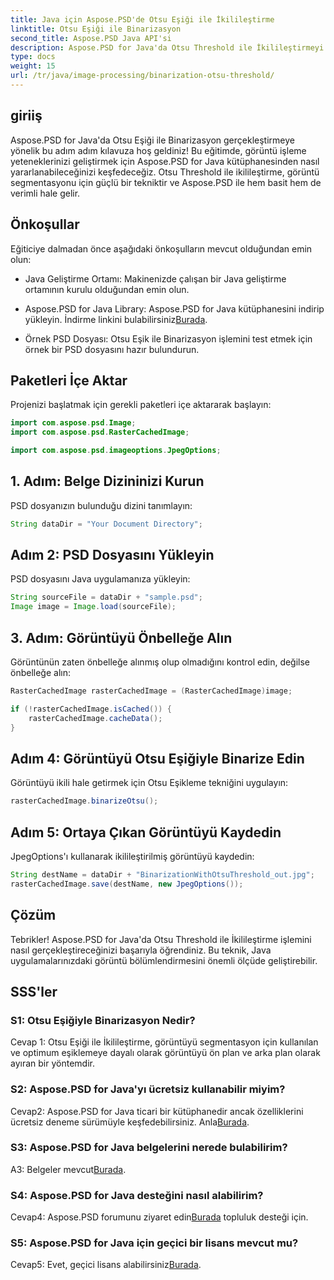 ```yaml
---
title: Java için Aspose.PSD'de Otsu Eşiği ile İkilileştirme
linktitle: Otsu Eşiği ile Binarizasyon
second_title: Aspose.PSD Java API'si
description: Aspose.PSD for Java'da Otsu Threshold ile İkilileştirmeyi keşfedin. Güçlü bir görüntü segmentasyon tekniği.
type: docs
weight: 15
url: /tr/java/image-processing/binarization-otsu-threshold/
---
```

## giriiş

Aspose.PSD for Java'da Otsu Eşiği ile Binarizasyon gerçekleştirmeye yönelik bu adım adım kılavuza hoş geldiniz! Bu eğitimde, görüntü işleme yeteneklerinizi geliştirmek için Aspose.PSD for Java kütüphanesinden nasıl yararlanabileceğinizi keşfedeceğiz. Otsu Threshold ile ikilileştirme, görüntü segmentasyonu için güçlü bir tekniktir ve Aspose.PSD ile hem basit hem de verimli hale gelir.

## Önkoşullar

Eğiticiye dalmadan önce aşağıdaki önkoşulların mevcut olduğundan emin olun:

- Java Geliştirme Ortamı: Makinenizde çalışan bir Java geliştirme ortamının kurulu olduğundan emin olun.

- Aspose.PSD for Java Library: Aspose.PSD for Java kütüphanesini indirip yükleyin. İndirme linkini bulabilirsiniz[Burada](https://releases.aspose.com/psd/java/).

- Örnek PSD Dosyası: Otsu Eşik ile Binarizasyon işlemini test etmek için örnek bir PSD dosyasını hazır bulundurun.

## Paketleri İçe Aktar

Projenizi başlatmak için gerekli paketleri içe aktararak başlayın:

```java
import com.aspose.psd.Image;
import com.aspose.psd.RasterCachedImage;

import com.aspose.psd.imageoptions.JpegOptions;
```

## 1. Adım: Belge Dizininizi Kurun

PSD dosyanızın bulunduğu dizini tanımlayın:

```java
String dataDir = "Your Document Directory";
```

## Adım 2: PSD Dosyasını Yükleyin

PSD dosyasını Java uygulamanıza yükleyin:

```java
String sourceFile = dataDir + "sample.psd";
Image image = Image.load(sourceFile);
```

## 3. Adım: Görüntüyü Önbelleğe Alın

Görüntünün zaten önbelleğe alınmış olup olmadığını kontrol edin, değilse önbelleğe alın:

```java
RasterCachedImage rasterCachedImage = (RasterCachedImage)image;

if (!rasterCachedImage.isCached()) {
    rasterCachedImage.cacheData();
}
```

## Adım 4: Görüntüyü Otsu Eşiğiyle Binarize Edin

Görüntüyü ikili hale getirmek için Otsu Eşikleme tekniğini uygulayın:

```java
rasterCachedImage.binarizeOtsu();
```

## Adım 5: Ortaya Çıkan Görüntüyü Kaydedin

JpegOptions'ı kullanarak ikilileştirilmiş görüntüyü kaydedin:

```java
String destName = dataDir + "BinarizationWithOtsuThreshold_out.jpg";
rasterCachedImage.save(destName, new JpegOptions());
```

## Çözüm

Tebrikler! Aspose.PSD for Java'da Otsu Threshold ile İkilileştirme işlemini nasıl gerçekleştireceğinizi başarıyla öğrendiniz. Bu teknik, Java uygulamalarınızdaki görüntü bölümlendirmesini önemli ölçüde geliştirebilir.

## SSS'ler

### S1: Otsu Eşiğiyle Binarizasyon Nedir?

Cevap 1: Otsu Eşiği ile İkilileştirme, görüntüyü segmentasyon için kullanılan ve optimum eşiklemeye dayalı olarak görüntüyü ön plan ve arka plan olarak ayıran bir yöntemdir.

### S2: Aspose.PSD for Java'yı ücretsiz kullanabilir miyim?

 Cevap2: Aspose.PSD for Java ticari bir kütüphanedir ancak özelliklerini ücretsiz deneme sürümüyle keşfedebilirsiniz. Anla[Burada](https://releases.aspose.com/).

### S3: Aspose.PSD for Java belgelerini nerede bulabilirim?

A3: Belgeler mevcut[Burada](https://reference.aspose.com/psd/java/).

### S4: Aspose.PSD for Java desteğini nasıl alabilirim?

 Cevap4: Aspose.PSD forumunu ziyaret edin[Burada](https://forum.aspose.com/c/psd/34) topluluk desteği için.

### S5: Aspose.PSD for Java için geçici bir lisans mevcut mu?

 Cevap5: Evet, geçici lisans alabilirsiniz[Burada](https://purchase.aspose.com/temporary-license/).